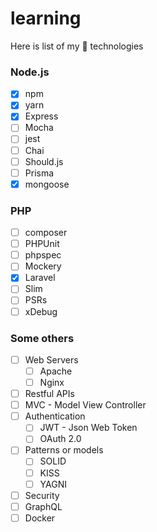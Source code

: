 # learning
Here is list of my 👏 technologies 

### Node.js
- [x] npm
- [x] yarn
- [x] Express
- [ ] Mocha
- [ ] jest
- [ ] Chai 
- [ ] Should.js
- [ ] Prisma
- [x] mongoose

### PHP 
- [ ] composer
- [ ] PHPUnit
- [ ] phpspec
- [ ] Mockery
- [x] Laravel
- [ ] Slim
- [ ] PSRs
- [ ] xDebug

### Some others
- [ ] Web Servers
  - [ ] Apache
  - [ ] Nginx
- [ ] Restful APIs
- [ ] MVC - Model View Controller
- [ ] Authentication
  - [ ] JWT - Json Web Token
  - [ ] OAuth 2.0
- [ ] Patterns or models
  - [ ] SOLID 
  - [ ] KISS
  - [ ] YAGNI
- [ ] Security
- [ ] GraphQL
- [ ] Docker
